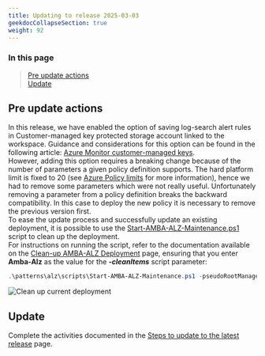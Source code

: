 ```yaml
---
title: Updating to release 2025-03-03
geekdocCollapseSection: true
weight: 92
---
```


### In this page

> [Pre update actions](#pre-update-actions) </br>
> [Update](#update)

## Pre update actions

In this release, we have enabled the option of saving log-search alert rules in Customer-managed key protected storage account linked to the workspace. Guidance and considerations for this option can be found in the following article: [Azure Monitor customer-managed keys](https://learn.microsoft.com/en-us/azure/azure-monitor/logs/customer-managed-keys?tabs=portal). </br>
However, adding this option requires a breaking change because of the number of parameters a given policy definition supports. The hard platform limit is fixed to 20 (see [Azure Policy limits](https://learn.microsoft.com/en-us/azure/azure-resource-manager/management/azure-subscription-service-limits#azure-policy-limits) for more information), hence we had to remove some parameters which were not really useful. Unfortunately removing a parameter from a policy definition breaks the backward compatibility. In this case to deploy the new policy it is necessary to remove the previous version first.</br>
To ease the update process and successfully update an existing deployment, it is possible to use the [Start-AMBA-ALZ-Maintenance.ps1](https://github.com/Azure/azure-monitor-baseline-alerts/blob/main/patterns/alz/scripts/Start-AMBA-ALZ-Maintenance.ps1) script to clean up the deployment.</br>
For instructions on running the script, refer to the documentation available on the [Clean-up AMBA-ALZ Deployment](../../Cleaning-up-a-Deployment) page, ensuring that you enter **Amba-Alz** as the value for the ***-cleanItems*** script parameter:

```powershell
.\patterns\alz\scripts\Start-AMBA-ALZ-Maintenance.ps1 -pseudoRootManagementGroup $pseudoRootManagementGroup -cleanItems Amba-Alz
```

  ![Clean up current deployment](../../../media/Clean-up-current-deployment.png)

## Update

Complete the activities documented in the [Steps to update to the latest release](../#steps-to-update-to-the-latest-release) page.
